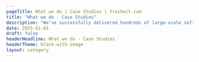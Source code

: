 ```yaml
---
pageTitle: What we do | Case Studies | freiheit.com
title: "What we do - Case Studies"
description: "We’ve successfully delivered hundreds of large-scale software projects. Each system is business-critical to our clients, with millions of users every day."
date: 2025-01-01
draft: false
headerHeadline: What we do - Case Studies
headerTheme: black-with-image
layout: category
---
```


